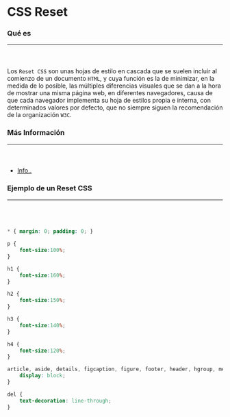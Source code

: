 # CSS Reset <br>


### Qué es <hr><br>

Los `Reset CSS` son unas hojas de estilo en cascada que se suelen incluir al comienzo de un documento `HTML`, y cuya función es la de minimizar, en la medida de lo posible, las múltiples diferencias visuales que se dan a la hora de mostrar una misma página web, en diferentes navegadores, causa de que cada navegador implementa su hoja de estilos propia e interna, con determinados valores por defecto, que no siempre siguen la recomendación de la organización `W3C`.

### Más Información <hr><br>

+ [Info..](https://es.wikipedia.org/wiki/Reset_CSS)


### Ejemplo de un Reset CSS <hr><br>

```css

* { margin: 0; padding: 0; }

p {
    font-size:100%;
}

h1 {
    font-size:160%;
}

h2 {
    font-size:150%;
}

h3 {
    font-size:140%;
}

h4 {
    font-size:120%;
}

article, aside, details, figcaption, figure, footer, header, hgroup, menu, nav, section {
    display: block;
}

del {
    text-decoration: line-through;
}

```
